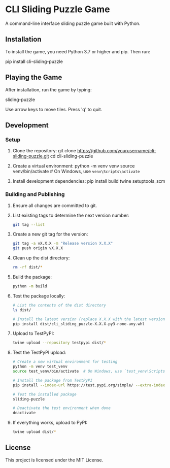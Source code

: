 # CLI Sliding Puzzle Game

A command-line interface sliding puzzle game built with Python.

## Installation

To install the game, you need Python 3.7 or higher and pip. Then run:

pip install cli-sliding-puzzle

## Playing the Game

After installation, run the game by typing:

sliding-puzzle

Use arrow keys to move tiles. Press 'q' to quit.

## Development

### Setup

1. Clone the repository:
   git clone https://github.com/yourusername/cli-sliding-puzzle.git
   cd cli-sliding-puzzle

2. Create a virtual environment:
   python -m venv venv
   source venv/bin/activate  # On Windows, use `venv\Scripts\activate`

3. Install development dependencies:
   pip install build twine setuptools_scm

### Building and Publishing

1. Ensure all changes are committed to git.

2. List existing tags to determine the next version number:
   ```bash
   git tag --list
   ```

3. Create a new git tag for the version:
   ```bash
   git tag -a vX.X.X -m "Release version X.X.X"
   git push origin vX.X.X
   ```

4. Clean up the dist directory:
   ```bash
   rm -rf dist/*
   ```

5. Build the package:
   ```bash
   python -m build
   ```

6. Test the package locally:
   ```bash
   # List the contents of the dist directory
   ls dist/
   
   # Install the latest version (replace X.X.X with the latest version number you see)
   pip install dist/cli_sliding_puzzle-X.X.X-py3-none-any.whl
   ```

7. Upload to TestPyPI:
   ```bash
   twine upload --repository testpypi dist/*
   ```

8. Test the TestPyPI upload:
   ```bash
   # Create a new virtual environment for testing
   python -m venv test_venv
   source test_venv/bin/activate  # On Windows, use `test_venv\Scripts\activate`

   # Install the package from TestPyPI
   pip install --index-url https://test.pypi.org/simple/ --extra-index-url https://pypi.org/simple cli-sliding-puzzle

   # Test the installed package
   sliding-puzzle

   # Deactivate the test environment when done
   deactivate
   ```

9. If everything works, upload to PyPI:
   ```bash
   twine upload dist/*
   ```

## License

This project is licensed under the MIT License.

